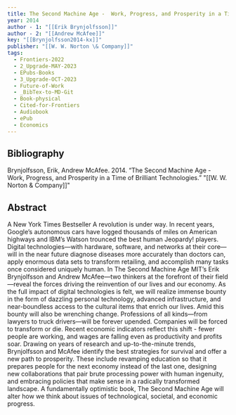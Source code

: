 ```yaml
---
title: The Second Machine Age -  Work, Progress, and Prosperity in a Time of Brilliant Technologies
year: 2014
author - 1: "[[Erik Brynjolfsson]]"
author - 2: "[[Andrew McAfee]]"
key: "[[Brynjolfsson2014-kx]]"
publisher: "[[W. W. Norton \& Company]]"
tags:
  - Frontiers-2022
  - 2_Upgrade-MAY-2023
  - EPubs-Books
  - 3_Upgrade-OCT-2023
  - Future-of-Work
  - _BibTex-to-MD-Git
  - Book-physical
  - Cited-for-Frontiers
  - Audiobook
  - ePub
  - Economics
---
```


## Bibliography
Brynjolfsson, Erik, Andrew McAfee. 2014. “The Second Machine Age -  Work, Progress, and Prosperity in a Time of Brilliant Technologies.” "[[W. W. Norton \& Company]]"

## Abstract
A New York Times Bestseller A revolution is under way. In recent years, Google’s autonomous cars have logged thousands of miles on American highways and IBM’s Watson trounced the best human Jeopardy! players. Digital technologies—with hardware, software, and networks at their core—will in the near future diagnose diseases more accurately than doctors can, apply enormous data sets to transform retailing, and accomplish many tasks once considered uniquely human. In The Second Machine Age MIT’s Erik Brynjolfsson and Andrew McAfee—two thinkers at the forefront of their field—reveal the forces driving the reinvention of our lives and our economy. As the full impact of digital technologies is felt, we will realize immense bounty in the form of dazzling personal technology, advanced infrastructure, and near-boundless access to the cultural items that enrich our lives. Amid this bounty will also be wrenching change. Professions of all kinds—from lawyers to truck drivers—will be forever upended. Companies will be forced to transform or die. Recent economic indicators reflect this shift -  fewer people are working, and wages are falling even as productivity and profits soar. Drawing on years of research and up-to-the-minute trends, Brynjolfsson and McAfee identify the best strategies for survival and offer a new path to prosperity. These include revamping education so that it prepares people for the next economy instead of the last one, designing new collaborations that pair brute processing power with human ingenuity, and embracing policies that make sense in a radically transformed landscape. A fundamentally optimistic book, The Second Machine Age will alter how we think about issues of technological, societal, and economic progress.